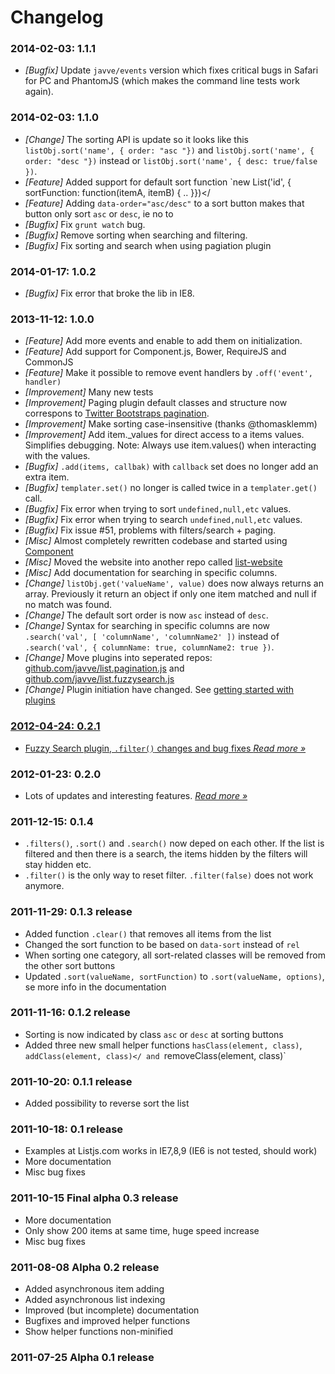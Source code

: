 # Changelog

### 2014-02-03: 1.1.1

* *[Bugfix]* Update `javve/events` version which fixes critical bugs in Safari for PC and PhantomJS (which makes the command line tests work again).

### 2014-02-03: 1.1.0
- *[Change]* The sorting API is update so it looks like this `listObj.sort('name', { order: "asc "})` and `listObj.sort('name', { order: "desc "})` instead or `listObj.sort('name', { desc: true/false })`.
- *[Feature]* Added support for default sort function `new List('id', { sortFunction: function(itemA, itemB) { .. }})</
- *[Feature]* Adding `data-order="asc/desc"` to a sort button makes that button only sort `asc` or `desc`, ie no to
- *[Bugfix]* Fix `grunt watch` bug.
- *[Bugfix]* Remove sorting when searching and filtering.
- *[Bugfix]* Fix sorting and search when using pagiation plugin


### 2014-01-17: 1.0.2
- *[Bugfix]* Fix error that broke the lib in IE8.

### 2013-11-12: 1.0.0
- *[Feature]* Add more events and enable to add them on initialization.
- *[Feature]* Add support for Component.js, Bower, RequireJS and CommonJS
- *[Feature]* Make it possible to remove event handlers by `.off('event', handler)`
- *[Improvement]* Many new tests
- *[Improvement]* Paging plugin default classes and structure now correspons to <a href="http://twitter.github.com/bootstrap/components.html#pagination">Twitter Bootstraps pagination</a>.
- *[Improvement]* Make sorting case-insensitive (thanks @thomasklemm)
- *[Improvement]* Add item._values for direct access to a items values. Simplifies debugging. Note: Always use item.values() when interacting with the values.
- *[Bugfix]* `.add(items, callbak)` with `callback` set does no longer add an extra item.
- *[Bugfix]* `templater.set()` no longer is called twice in a `templater.get()` call.
- *[Bugfix]* Fix error when trying to sort `undefined,null,etc` values.
- *[Bugfix]* Fix error when trying to search `undefined,null,etc` values.
- *[Bugfix]* Fix issue #51, problems with filters/search + paging.
- *[Misc]* Almost completely rewritten codebase and started using <a href="https://github.com/component/component">Component</a>
- *[Misc]* Moved the website into another repo called <a href="https://github.com/javve/list-website">list-website</a>
- *[Misc]* Add documentation for searching in specific columns.
- *[Change]* `listObj.get('valueName', value)` does now always returns an array. Previously it return an object if only one item matched and null if no match was found.
- *[Change]* The default sort order is now `asc` instead of `desc`.
- *[Change]* Syntax for searching in specific columns are now `.search('val', [ 'columnName', 'columnName2' ])` instead of `.search('val', { columnName: true, columnName2: true })`.
- *[Change]* Move plugins into seperated repos: <a href="https://github.com/javve/list.pagination.js">github.com/javve/list.pagination.js</a> and <a href="https://github.com/javve/list.fuzzysearch.js">github.com/javve/list.fuzzysearch.js</a>
- *[Change]* Plugin initiation have changed. See <a href="/docs/plugins">getting started with plugins


### 2012-04-24: 0.2.1
- Fuzzy Search plugin, `.filter()` changes and bug fixes *[Read more »](http://jonnystromberg.com/listjs-0-2-1-release-notes/)*

### 2012-01-23: 0.2.0
- Lots of updates and interesting features. *[Read more »](http://jonnystromberg.com/listjs-0-2-0-plugins-paging/)*

### 2011-12-15: 0.1.4
- `.filters()`, `.sort()` and `.search()` now deped on each other. If the list is filtered and then there is a search, the items hidden by the filters will stay hidden etc.
- `.filter()` is the only way to reset filter. `.filter(false)` does not work anymore.

### 2011-11-29: 0.1.3 release
- Added function `.clear()` that removes all items from the list
- Changed the sort function to be based on `data-sort` instead of `rel`
- When sorting one category, all sort-related classes will be removed from the other sort buttons
- Updated `.sort(valueName, sortFunction)` to `.sort(valueName, options)`, se more info in the documentation

### 2011-11-16: 0.1.2 release
- Sorting is now indicated by class `asc` or `desc` at sorting buttons
- Added three new small helper functions `hasClass(element, class)`, `addClass(element, class)</
    and `removeClass(element, class)`</li>

### 2011-10-20: 0.1.1 release
- Added possibility to reverse sort the list

### 2011-10-18: 0.1 release
- Examples at Listjs.com works in IE7,8,9 (IE6 is not tested, should work)
- More documentation
- Misc bug fixes

### 2011-10-15 Final alpha 0.3 release
- More documentation
- Only show 200 items at same time, huge speed increase
- Misc bug fixes

### 2011-08-08 Alpha 0.2 release
- Added asynchronous item adding
- Added asynchronous list indexing
- Improved (but incomplete) documentation
- Bugfixes and improved helper functions
- Show helper functions non-minified

### 2011-07-25 Alpha 0.1 release
